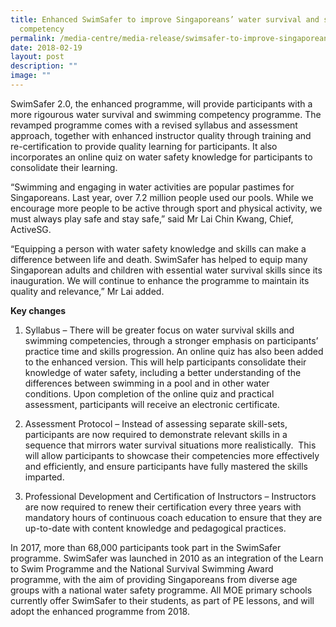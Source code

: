 ```yaml
---
title: Enhanced SwimSafer to improve Singaporeans’ water survival and swimming
  competency
permalink: /media-centre/media-release/swimsafer-to-improve-singaporeans-swimming-competency/
date: 2018-02-19
layout: post
description: ""
image: ""
---
```

SwimSafer 2.0, the enhanced programme, will provide participants with a more rigourous water survival and swimming competency programme. The revamped programme comes with a revised syllabus and assessment approach, together with enhanced instructor quality through training and re-certification to provide quality learning for participants. It also incorporates an online quiz on water safety knowledge for participants to consolidate their learning.

“Swimming and engaging in water activities are popular pastimes for Singaporeans. Last year, over 7.2 million people used our pools. While we encourage more people to be active through sport and physical activity, we must always play safe and stay safe,” said Mr Lai Chin Kwang, Chief, ActiveSG.

“Equipping a person with water safety knowledge and skills can make a difference between life and death. SwimSafer has helped to equip many Singaporean adults and children with essential water survival skills since its inauguration. We will continue to enhance the programme to maintain its quality and relevance,” Mr Lai added.

**Key changes**

1.  Syllabus – There will be greater focus on water survival skills and swimming competencies, through a stronger emphasis on participants’ practice time and skills progression. An online quiz has also been added to the enhanced version. This will help participants consolidate their knowledge of water safety, including a better understanding of the differences between swimming in a pool and in other water conditions. Upon completion of the online quiz and practical assessment, participants will receive an electronic certificate.
    
2.  Assessment Protocol – Instead of assessing separate skill-sets, participants are now required to demonstrate relevant skills in a sequence that mirrors water survival situations more realistically.  This will allow participants to showcase their competencies more effectively and efficiently, and ensure participants have fully mastered the skills imparted.
    
3.  Professional Development and Certification of Instructors – Instructors are now required to renew their certification every three years with mandatory hours of continuous coach education to ensure that they are up-to-date with content knowledge and pedagogical practices.

In 2017, more than 68,000 participants took part in the SwimSafer programme. SwimSafer was launched in 2010 as an integration of the Learn to Swim Programme and the National Survival Swimming Award programme, with the aim of providing Singaporeans from diverse age groups with a national water safety programme. All MOE primary schools currently offer SwimSafer to their students, as part of PE lessons, and will adopt the enhanced programme from 2018.